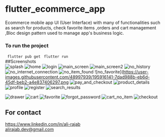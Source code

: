 # flutter_ecommerce_app
Ecommerce mobile app UI (User Interface) with many of functionalities such as search  for products, check favorite items ,orders and cart management ,Bloc design pattern used to manage app's business logic.
### To run the project <br>
<code> flutter pub get</code>
<code> flutter run</code>
<br>
##Screenshots <br>
![splash](https://user-images.githubusercontent.com/48997939/195916180-0bf579f2-af7e-46c8-b70a-b51d7c1889b8.png)
![home](https://user-images.githubusercontent.com/48997939/195916120-b7d5ab1a-b5dd-40f1-9662-daf882788970.jpg)
![login](https://user-images.githubusercontent.com/48997939/195916123-bcdd2f19-546b-4c83-9f03-67043d84818b.png)
![main_screen](https://user-images.githubusercontent.com/48997939/195916125-dd24d4d9-1979-47ff-af28-2a855b1f496a.png)
![main_screen2](https://user-images.githubusercontent.com/48997939/195916132-542a868a-8bb4-405b-ab13-ae70e8e3fd81.png)
![no_history](https://user-images.githubusercontent.com/48997939/195916145-1ca0127d-212e-4b2d-8150-486700ebbc1e.png)
![no_internet_connection](https://user-images.githubusercontent.com/48997939/195916152-6e86f3c4-6677-48e2-8879-bcff3c1035be.png)
![no_item_found](https://user-images.githubusercontent.com/48997939/195916155-1d91d7c4-8fb1-4b42-b1c8-6a00e52cc4c3.png)
![no_favorite](https://user-images.githubusercontent.com/48997939/195916141-7dad988b-eb6d-45df-beb2-a4e837406297.png
![pay_and_checkout](https://user-images.githubusercontent.com/48997939/195916157-2c1683fb-6c11-4fa3-ad80-41b5ec20c3af.png)
![product_details](https://user-images.githubusercontent.com/48997939/195916163-64012ed1-40fd-4f3e-ae8a-e151cb986289.png)
![profile](https://user-images.githubusercontent.com/48997939/195916169-01613f5a-e326-4f07-a694-577a78849f98.png)
![register](https://user-images.githubusercontent.com/48997939/195916173-5ea283d0-7102-48fc-9675-f053ad220902.png)
![search_results](https://user-images.githubusercontent.com/48997939/195916177-c3ede894-08c7-40ef-871c-f55e04c30bbd.png)

![drawer](https://user-images.githubusercontent.com/48997939/195916192-447df150-e991-43c9-a172-95c2392eb740.png)
![cart](https://user-images.githubusercontent.com/48997939/195916185-b9139a35-8975-4080-9edb-54a9cdac6ddf.png)
![favorite](https://user-images.githubusercontent.com/48997939/195916193-a64ab5e9-d5e2-4b44-a87d-9d532551ee6a.png)
![forgot_password](https://user-images.githubusercontent.com/48997939/195916195-c4c47832-39ea-4654-988b-dd701f568446.png)
![cart_no_item](https://user-images.githubusercontent.com/48997939/195916187-38fd9da2-3705-487d-8531-6cb8608e5d66.png)
![checkout](https://user-images.githubusercontent.com/48997939/195916188-fd913d6f-bfb6-4e31-973e-c17059e08c8f.png)
<br>

## For contact
https://www.linkedin.com/in/ali-rajab
<br>
alirajab.dev@gmail.com

